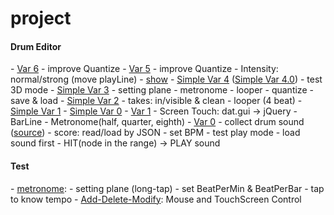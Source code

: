 # project
<h4>Drum Editor</h4>
- <a href="http://jennyhyc.github.io/project/DrumEditor/simple_var6.html">Var 6</a>
  - improve Quantize
- <a href="http://jennyhyc.github.io/project/DrumEditor/simple_var5.html">Var 5</a>
  - improve Quantize
  - Intensity: normal/strong (move playLine)
- <a href="http://jennyhyc.github.io/project/DrumEditor/simple_show.html">show</a>
- <a href="http://jennyhyc.github.io/project/DrumEditor/simple_var4.html">Simple Var 4</a> (<a href="http://jennyhyc.github.io/project/DrumEditor/simple_var4.0.html">Simple Var 4.0</a>)
  - test 3D mode
- <a href="http://jennyhyc.github.io/project/DrumEditor/simple_var3.html">Simple Var 3</a>
  - setting plane
    - metronome
    - looper
    - quantize
  - save & load
- <a href="http://jennyhyc.github.io/project/DrumEditor/simple_var2.html">Simple Var 2</a>
  - takes: in/visible & clean
  - looper (4 beat)
- <a href="http://jennyhyc.github.io/project/DrumEditor/simple_var1.html">Simple Var 1</a>
- <a href="http://jennyhyc.github.io/project/DrumEditor/simple_var0.html">Simple Var 0</a>
- <a href="http://jennyhyc.github.io/project/DrumEditor/var1.html">Var 1</a>
  - Screen Touch: dat.gui  → jQuery
  - BarLine
  - Metronome(half, quarter, eighth)
- <a href="http://jennyhyc.github.io/project/DrumEditor/var0.html">Var 0</a>
  - collect drum sound (<a href="http://sampleswap.org/filebrowser-new.php?d=DRUMS+(FULL+KITS)%2F">source</a>)
  - score: read/load by JSON
  - set BPM
  - test play mode
    - load sound first
    - HIT(node in the range) → PLAY sound

<h4>Test</h4>
- <a href="http://jennyhyc.github.io/project/test/metronome.html" target="_blank">metronome</a>:
  - setting plane (long-tap) 
  - set BeatPerMin & BeatPerBar
  - tap to know tempo
- <a href="http://jennyhyc.github.io/project/test/Add-Delete-Modify.html" target="_blank">Add-Delete-Modify</a>: 
  Mouse and TouchScreen Control

  
